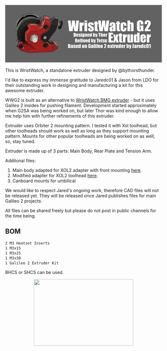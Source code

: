 ![Extruder](images/hlavicka2.png)

This is WristWatch, a standalone extruder designed by @bythorsthunder.

I'd like to express my immense gratitude to Jaredc01 & Jason from LDO for their outstanding work in designing and manufacturing a kit for this awesome extruder.

WWG2 is built as an alternative to [WristWatch BMG extruder](https://github.com/bythorsthunder/Voron_Mods/tree/main/Wristwatch_Extruder_BMG) - but it uses Galileo 2 insides for pushing filament. Development started approximately when G2SA was being worked on, but later Thor was kind enough to allow me help him with further refinements of this extruder. 

Extruder uses Orbiter 2 mounting pattern. I tested it with Xol toolhead, but other toolheads should work as well as long as they support mounting pattern. Mounts for other popular toolheads are being worked on as well, so, stay tuned.

Extruder is made up of 3 parts:  Main Body, Rear Plate and Tension Arm.

Additonal files:
1. Main body adapted for XOL2 adapter with front mounting [here](STLs/XOL2/Custom_Adapter_WWG2.stl).
2. Modified adapter for XOL2 toolhead [here](STLs/XOL2/Custom_Adapter_WWG2.stl).
3. Canboard mounts for umbilical

We would like to respect Jared's ongoing work, therefore CAD files will not be released yet. They will be released once Jared publishes files for main Galileo 2 projects.

All files can be shared freely but please do not post in public channels for the time being.

## BOM
```
2 M3 Heatset Inserts
1 M3x15
1 M3x25
1 M3x30
1 Galileo 2 Extruder Kit
```
BHCS or SHCS can be used.

<p align="center">
  <img width="320" height="214" src="./images/g2gears.gif" />
</p>
